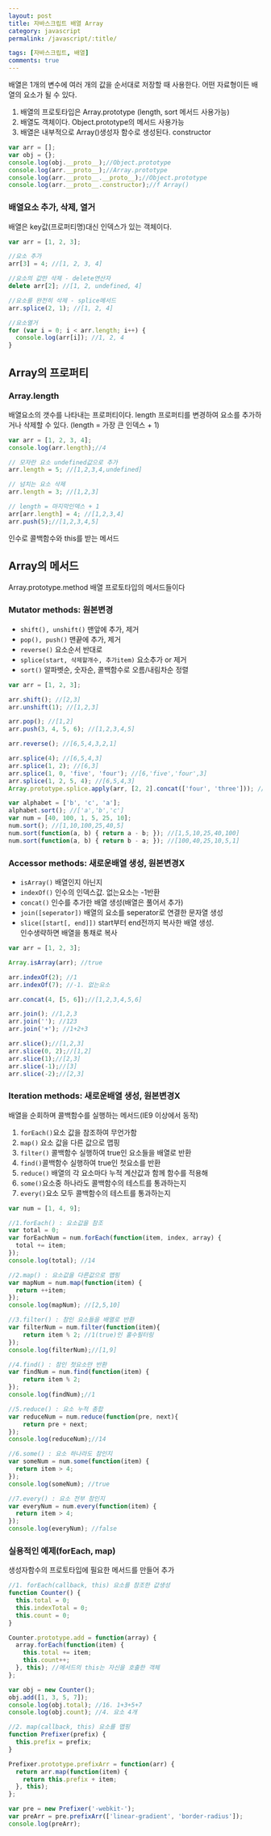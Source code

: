 ```yaml
---
layout: post
title: 자바스크립트 배열 Array
category: javascript
permalink: /javascript/:title/

tags: [자바스크립트, 배열]
comments: true
---
```

배열은 1개의 변수에 여러 개의 값을 순서대로 저장할 때 사용한다. 어떤 자료형이든 배열의 요소가 될 수 있다.
1. 배열의 프로토타입은 Array.prototype (length, sort 메서드 사용가능)
2. 배열도 객체이다. Object.prototype의 메서드 사용가능
3. 배열은 내부적으로 Array()생성자 함수로 생성된다. constructor 

```javascript
var arr = [];
var obj = {};
console.log(obj.__proto__);//Object.prototype
console.log(arr.__proto__);//Array.prototype 
console.log(arr.__proto__.__proto__);//Object.prototype 
console.log(arr.__proto__.constructor);//f Array() 
```

### 배열요소 추가, 삭제, 열거
배열은 key값(프로퍼티명)대신 인덱스가 있는 객체이다.
```javascript
var arr = [1, 2, 3];

//요소 추가
arr[3] = 4; //[1, 2, 3, 4]

//요소의 값만 삭제 - delete연산자
delete arr[2]; //[1, 2, undefined, 4]

//요소를 완전히 삭제 - splice메서드
arr.splice(2, 1); //[1, 2, 4]

//요소열거
for (var i = 0; i < arr.length; i++) {
  console.log(arr[i]); //1, 2, 4
}
```

## **Array의 프로퍼티**
### Array.length
배열요소의 갯수를 나타내는 프로퍼티이다. length 프로퍼티를 변경하여 요소를 추가하거나 삭제할 수 있다. (length = 가장 큰 인덱스 + 1) 

```javascript
var arr = [1, 2, 3, 4];
console.log(arr.length);//4

// 모자란 요소 undefined값으로 추가
arr.length = 5; //[1,2,3,4,undefined]

// 넘치는 요소 삭제
arr.length = 3; //[1,2,3]

// length = 마지막인덱스 + 1
arr[arr.length] = 4; //[1,2,3,4]
arr.push(5);//[1,2,3,4,5]
```
인수로 콜백함수와 this를 받는 메서드

## **Array의 메서드**
Array.prototype.method 배열 프로토타입의 메서드들이다
### Mutator methods: 원본변경

* `shift(), unshift()` 맨앞에 추가, 제거
* `pop(), push()` 맨끝에 추가, 제거
* `reverse()` 요소순서 반대로
* `splice(start, 삭제할개수, 추가item)` 요소추가 or 제거
* `sort()` 알파벳순, 숫자순, 콜백함수로 오름/내림차순 정렬

```javascript
var arr = [1, 2, 3];

arr.shift(); //[2,3]
arr.unshift(1); //[1,2,3]

arr.pop(); //[1,2]
arr.push(3, 4, 5, 6); //[1,2,3,4,5]

arr.reverse(); //[6,5,4,3,2,1]

arr.splice(4); //[6,5,4,3]
arr.splice(1, 2); //[6,3]
arr.splice(1, 0, 'five', 'four'); //[6,'five','four',3]
arr.splice(1, 2, 5, 4); //[6,5,4,3]
Array.prototype.splice.apply(arr, [2, 2].concat(['four', 'three'])); //[6,5,'four','three]

var alphabet = ['b', 'c', 'a'];
alphabet.sort(); //['a','b','c']
var num = [40, 100, 1, 5, 25, 10];
num.sort(); //[1,10,100,25,40,5]
num.sort(function(a, b) { return a - b; }); //[1,5,10,25,40,100]
num.sort(function(a, b) { return b - a; }); //[100,40,25,10,5,1]
```
### Accessor methods: 새로운배열 생성, 원본변경X
* `isArray()` 배열인지 아닌지 
* `indexOf()` 인수의 인덱스값. 없는요소는 -1반환
* `concat()` 인수를 추가한 배열 생성(배열은 풀어서 추가)
* `join([seperator])` 배열의 요소를 seperator로 연결한 문자열 생성
* `slice([start[, end]])` start부터 end전까지 복사한 배열 생성.  
인수생략하면 배열을 통채로 복사

```javascript
var arr = [1, 2, 3];

Array.isArray(arr); //true

arr.indexOf(2); //1
arr.indexOf(7); //-1. 없는요소

arr.concat(4, [5, 6]);//[1,2,3,4,5,6]

arr.join(); //1,2,3
arr.join(''); //123
arr.join('+'); //1+2+3

arr.slice();//[1,2,3]
arr.slice(0, 2);//[1,2]
arr.slice(1);//[2,3]
arr.slice(-1);//[3]
arr.slice(-2);//[2,3]
```
### Iteration methods: 새로운배열 생성, 원본변경X
배열을 순회하며 콜백함수를 실행하는 메서드(IE9 이상에서 동작)
1. `forEach()`요소 값을 참조하여 무언가함
2. `map()` 요소 값을 다른 값으로 맵핑
3. `filter()` 콜백함수 실행하여 true인 요소들을 배열로 반환
4. `find()`콜백함수 실행하여 true인 첫요소를 반환
5. `reduce()` 배열의 각 요소마다 누적 계산값과 함께 함수를 적용해 
6. `some()`요소중 하나라도 콜백함수의 테스트를 통과하는지
7. `every()`요소 모두 콜백함수의 테스트를 통과하는지

```javascript
var num = [1, 4, 9];

//1.forEach() : 요소값을 참조
var total = 0;
var forEachNum = num.forEach(function(item, index, array) {
  total += item;
});
console.log(total); //14

//2.map() : 요소값을 다른값으로 맵핑
var mapNum = num.map(function(item) {
  return ++item;
});
console.log(mapNum); //[2,5,10]

//3.filter() : 참인 요소들을 배열로 반환
var filterNum = num.filter(function(item){
    return item % 2; //1(true)인 홀수필터링
});
console.log(filterNum);//[1,9]

//4.find() : 참인 첫요소만 반환
var findNum = num.find(function(item) {
    return item % 2;
});
console.log(findNum);//1

//5.reduce() : 요소 누적 총합
var reduceNum = num.reduce(function(pre, next){
    return pre + next;
});
console.log(reduceNum);//14

//6.some() : 요소 하나라도 참인지
var someNum = num.some(function(item) {
  return item > 4; 
});
console.log(someNum); //true

//7.every() : 요소 전부 참인지
var everyNum = num.every(function(item) {
  return item > 4; 
});
console.log(everyNum); //false
```

### 실용적인 예제(forEach, map)
생성자함수의 프로토타입에 필요한 메서드를 만들어 추가

```javascript
//1. forEach(callback, this) 요소를 참조한 값생성
function Counter() {
  this.total = 0;
  this.indexTotal = 0;
  this.count = 0;
}

Counter.prototype.add = function(array) {
  array.forEach(function(item) {
    this.total += item;
    this.count++;
  }, this); //메서드의 this는 자신을 호출한 객체
};

var obj = new Counter();
obj.add([1, 3, 5, 7]);
console.log(obj.total); //16. 1+3+5+7
console.log(obj.count); //4. 요소 4개

//2. map(callback, this) 요소를 맵핑
function Prefixer(prefix) {
  this.prefix = prefix;
}

Prefixer.prototype.prefixArr = function(arr) {
  return arr.map(function(item) {
    return this.prefix + item;
  }, this);
};

var pre = new Prefixer('-webkit-');
var preArr = pre.prefixArr(['linear-gradient', 'border-radius']);
console.log(preArr);
```